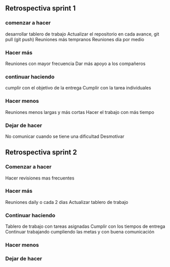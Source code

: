 ## Retrospectiva sprint 1
### comenzar a hacer 
desarrollar tablero de trabajo
Actualizar el repositorio en cada avance, git pull (git push)
Reuniones más tempranos
Reuniones día por medio
### Hacer más
Reuniones con mayor frecuencia
Dar más apoyo a los compañeros
### continuar haciendo
cumplir con el objetivo de la entrega 
Cumplir con la tarea individuales
### Hacer menos
Reuniones menos largas y más cortas
Hacer el trabajo con más tiempo
### Dejar de hacer 
No comunicar cuando se tiene una dificultad
Desmotivar


## Retrospectiva sprint 2 
### Comenzar a hacer 
Hacer revisiones mas frecuentes 

### Hacer más 
Reuniones daily o cada 2 dias
Actualizar tablero de trabajo 

### Continuar haciendo
Tablero de trabajo con tareas asignadas
Cumplir con los tiempos de entrega
Continuar trabajando cumpliendo las metas y con buena comunicación

### Hacer menos


### Dejar de hacer 



